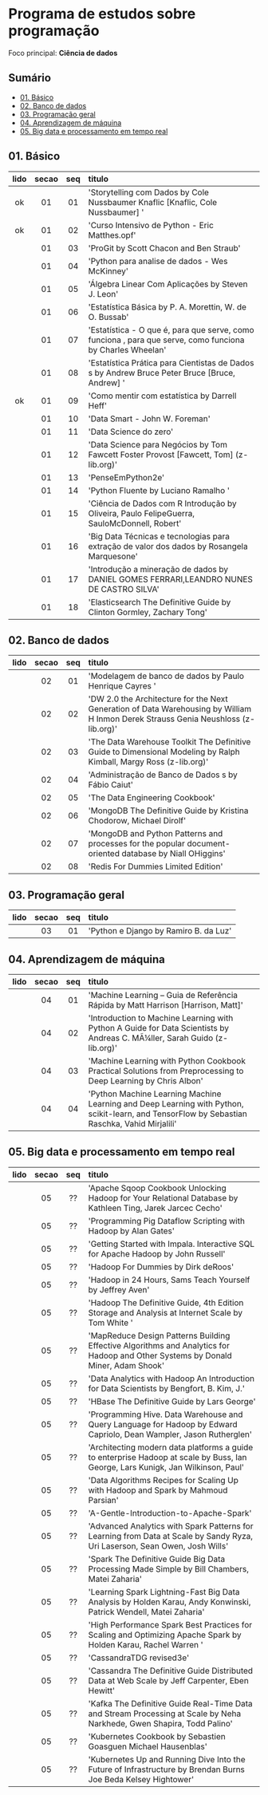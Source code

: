 # Programa de estudos sobre programação
Foco principal: **Ciência de dados**

## Sumário
  - [01. Básico](#01-básico)
  - [02. Banco de dados](#02-banco-de-dados)
  - [03. Programação geral](#03-programação-geral)
  - [04. Aprendizagem de máquina](#04-aprendizagem-de-máquina)
  - [05. Big data e processamento em tempo real](#05-big-data-e-processamento-em-tempo-real)

## 01. Básico
|**lido**|**secao**|**seq**|**titulo**|
|:---:|:---:|:---:|:---|
|ok|01|01|'Storytelling com Dados by Cole Nussbaumer Knaflic [Knaflic, Cole Nussbaumer] '|
|ok|01|02|'Curso Intensivo de Python - Eric Matthes.opf'|
|  |01|03|'ProGit by Scott Chacon and Ben Straub'|
|  |01|04|'Python para analise de dados - Wes McKinney'|
|  |01|05|'Álgebra Linear Com Aplicações  by Steven J. Leon'|
|  |01|06|'Estatística Básica  by P. A. Morettin, W. de O. Bussab'|
|  |01|07|'Estatística - O que é, para que serve, como funciona , para que serve, como funciona by Charles Wheelan'|
|  |01|08|'Estatística Prática para Cientistas de Dados s by Andrew Bruce  Peter Bruce [Bruce, Andrew] '|
|ok|01|09|'Como mentir com estatística  by Darrell Heff'|
|  |01|10|'Data Smart - John W. Foreman'|
|  |01|11|'Data Science do zero'|
|  |01|12|'Data Science para Negócios  by Tom Fawcett  Foster Provost [Fawcett, Tom] (z-lib.org)'|
|  |01|13|'PenseEmPython2e'|
|  |01|14|'Python Fluente by Luciano Ramalho '|
|  |01|15|'Ciência de Dados com R Introdução  by Oliveira, Paulo FelipeGuerra, SauloMcDonnell, Robert'|
|  |01|16|'Big Data Técnicas e tecnologias para extração de valor dos dados  by Rosangela Marquesone'|
|  |01|17|'Introdução a mineração de dados  by DANIEL GOMES FERRARI,LEANDRO NUNES DE CASTRO SILVA'|
|  |01|18|'Elasticsearch The Definitive Guide by Clinton Gormley, Zachary Tong'|

## 02. Banco de dados
|**lido**|**secao**|**seq**|**titulo**|
|:---:|:---:|:---:|:---|
|  |02|01|'Modelagem de banco de dados by Paulo Henrique Cayres '|
|  |02|02|'DW 2.0  the Architecture for the Next Generation of Data Warehousing by William H Inmon Derek Strauss Genia Neushloss (z-lib.org)'|
|  |02|03|'The Data Warehouse Toolkit The Definitive Guide to Dimensional Modeling by Ralph Kimball, Margy Ross (z-lib.org)'|
|  |02|04|'Administração de Banco de Dados s by Fábio Caiut'|
|  |02|05|'The Data Engineering Cookbook'|
|  |02|06|'MongoDB The Definitive Guide by Kristina Chodorow, Michael Dirolf'|
|  |02|07|'MongoDB and Python Patterns and processes for the popular document-oriented database by Niall OHiggins'|
|  |02|08|'Redis For Dummies Limited Edition'|

## 03. Programação geral
|**lido**|**secao**|**seq**|**titulo**|
|:---:|:---:|:---:|:---|
|  |03|01|'Python e Django by Ramiro B. da Luz'|

## 04. Aprendizagem de máquina
|**lido**|**secao**|**seq**|**titulo**|
|:---:|:---:|:---:|:---|
|  |04|01|'Machine Learning – Guia de Referência Rápida  by Matt Harrison [Harrison, Matt]'|
|  |04|02|'Introduction to Machine Learning with Python A Guide for Data Scientists by Andreas C. MÃ¼ller, Sarah Guido (z-lib.org)'|
|  |04|03|'Machine Learning with Python Cookbook Practical Solutions from Preprocessing to Deep Learning by Chris Albon'|
|  |04|04|'Python Machine Learning Machine Learning and Deep Learning with Python, scikit-learn, and TensorFlow by Sebastian Raschka, Vahid Mirjalili'|

## 05. Big data e processamento em tempo real
|**lido**|**secao**|**seq**|**titulo**|
|:---:|:---:|:---:|:---|
|  |05|??|'Apache Sqoop Cookbook Unlocking Hadoop for Your Relational Database by Kathleen Ting, Jarek Jarcec Cecho'|
|  |05|??|'Programming Pig Dataflow Scripting with Hadoop by Alan Gates'|
|  |05|??|'Getting Started with Impala.  Interactive SQL for Apache Hadoop by John Russell'|
|  |05|??|'Hadoop For Dummies by Dirk deRoos'|
|  |05|??|'Hadoop in 24 Hours, Sams Teach Yourself by Jeffrey Aven'|
|  |05|??|'Hadoop The Definitive Guide, 4th Edition Storage and Analysis at Internet Scale by Tom White '|
|  |05|??|'MapReduce Design Patterns Building Effective Algorithms and Analytics for Hadoop and Other Systems by Donald Miner, Adam Shook'|
|  |05|??|'Data Analytics with Hadoop An Introduction for Data Scientists by Bengfort, B. Kim, J.'|
|  |05|??|'HBase The Definitive Guide by Lars George'|
|  |05|??|'Programming Hive. Data Warehouse and Query Language for Hadoop by Edward Capriolo, Dean Wampler, Jason Rutherglen'|
|  |05|??|'Architecting modern data platforms a guide to enterprise Hadoop at scale by Buss, Ian George, Lars Kunigk, Jan Wilkinson, Paul'|
|  |05|??|'Data Algorithms Recipes for Scaling Up with Hadoop and Spark by Mahmoud Parsian'|
|  |05|??|'A-Gentle-Introduction-to-Apache-Spark'|
|  |05|??|'Advanced Analytics with Spark Patterns for Learning from Data at Scale by Sandy Ryza, Uri Laserson, Sean Owen, Josh Wills'|
|  |05|??|'Spark The Definitive Guide Big Data Processing Made Simple by Bill Chambers, Matei Zaharia'|
|  |05|??|'Learning Spark Lightning-Fast Big Data Analysis by Holden Karau, Andy Konwinski, Patrick Wendell, Matei Zaharia'|
|  |05|??|'High Performance Spark Best Practices for Scaling and Optimizing Apache Spark by Holden Karau, Rachel Warren '|
|  |05|??|'CassandraTDG revised3e'|
|  |05|??|'Cassandra The Definitive Guide Distributed Data at Web Scale by Jeff Carpenter, Eben Hewitt'|
|  |05|??|'Kafka The Definitive Guide Real-Time Data and Stream Processing at Scale by Neha Narkhede, Gwen Shapira, Todd Palino'|
|  |05|??|'Kubernetes Cookbook by Sebastien Goasguen Michael Hausenblas'|
|  |05|??|'Kubernetes Up and Running Dive Into the Future of Infrastructure by Brendan Burns Joe Beda Kelsey Hightower'|
